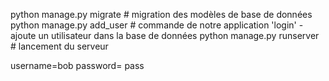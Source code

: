 
python manage.py migrate # migration des modèles de base de données
python manage.py add_user # commande de notre application 'login' - ajoute un utilisateur dans la base de données
python manage.py runserver # lancement du serveur

 username=bob
 password= pass
